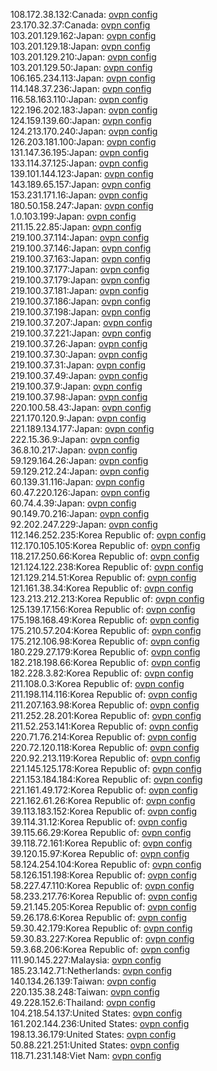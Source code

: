 108.172.38.132:Canada: [ovpn config](vpn/108_172_38_132.ovpn)  
23.170.32.37:Canada: [ovpn config](vpn/23_170_32_37.ovpn)  
103.201.129.162:Japan: [ovpn config](vpn/103_201_129_162.ovpn)  
103.201.129.18:Japan: [ovpn config](vpn/103_201_129_18.ovpn)  
103.201.129.210:Japan: [ovpn config](vpn/103_201_129_210.ovpn)  
103.201.129.50:Japan: [ovpn config](vpn/103_201_129_50.ovpn)  
106.165.234.113:Japan: [ovpn config](vpn/106_165_234_113.ovpn)  
114.148.37.236:Japan: [ovpn config](vpn/114_148_37_236.ovpn)  
116.58.163.110:Japan: [ovpn config](vpn/116_58_163_110.ovpn)  
122.196.202.183:Japan: [ovpn config](vpn/122_196_202_183.ovpn)  
124.159.139.60:Japan: [ovpn config](vpn/124_159_139_60.ovpn)  
124.213.170.240:Japan: [ovpn config](vpn/124_213_170_240.ovpn)  
126.203.181.100:Japan: [ovpn config](vpn/126_203_181_100.ovpn)  
131.147.36.195:Japan: [ovpn config](vpn/131_147_36_195.ovpn)  
133.114.37.125:Japan: [ovpn config](vpn/133_114_37_125.ovpn)  
139.101.144.123:Japan: [ovpn config](vpn/139_101_144_123.ovpn)  
143.189.65.157:Japan: [ovpn config](vpn/143_189_65_157.ovpn)  
153.231.171.16:Japan: [ovpn config](vpn/153_231_171_16.ovpn)  
180.50.158.247:Japan: [ovpn config](vpn/180_50_158_247.ovpn)  
1.0.103.199:Japan: [ovpn config](vpn/1_0_103_199.ovpn)  
211.15.22.85:Japan: [ovpn config](vpn/211_15_22_85.ovpn)  
219.100.37.114:Japan: [ovpn config](vpn/219_100_37_114.ovpn)  
219.100.37.146:Japan: [ovpn config](vpn/219_100_37_146.ovpn)  
219.100.37.163:Japan: [ovpn config](vpn/219_100_37_163.ovpn)  
219.100.37.177:Japan: [ovpn config](vpn/219_100_37_177.ovpn)  
219.100.37.179:Japan: [ovpn config](vpn/219_100_37_179.ovpn)  
219.100.37.181:Japan: [ovpn config](vpn/219_100_37_181.ovpn)  
219.100.37.186:Japan: [ovpn config](vpn/219_100_37_186.ovpn)  
219.100.37.198:Japan: [ovpn config](vpn/219_100_37_198.ovpn)  
219.100.37.207:Japan: [ovpn config](vpn/219_100_37_207.ovpn)  
219.100.37.221:Japan: [ovpn config](vpn/219_100_37_221.ovpn)  
219.100.37.26:Japan: [ovpn config](vpn/219_100_37_26.ovpn)  
219.100.37.30:Japan: [ovpn config](vpn/219_100_37_30.ovpn)  
219.100.37.31:Japan: [ovpn config](vpn/219_100_37_31.ovpn)  
219.100.37.49:Japan: [ovpn config](vpn/219_100_37_49.ovpn)  
219.100.37.9:Japan: [ovpn config](vpn/219_100_37_9.ovpn)  
219.100.37.98:Japan: [ovpn config](vpn/219_100_37_98.ovpn)  
220.100.58.43:Japan: [ovpn config](vpn/220_100_58_43.ovpn)  
221.170.120.9:Japan: [ovpn config](vpn/221_170_120_9.ovpn)  
221.189.134.177:Japan: [ovpn config](vpn/221_189_134_177.ovpn)  
222.15.36.9:Japan: [ovpn config](vpn/222_15_36_9.ovpn)  
36.8.10.217:Japan: [ovpn config](vpn/36_8_10_217.ovpn)  
59.129.164.26:Japan: [ovpn config](vpn/59_129_164_26.ovpn)  
59.129.212.24:Japan: [ovpn config](vpn/59_129_212_24.ovpn)  
60.139.31.116:Japan: [ovpn config](vpn/60_139_31_116.ovpn)  
60.47.220.126:Japan: [ovpn config](vpn/60_47_220_126.ovpn)  
60.74.4.39:Japan: [ovpn config](vpn/60_74_4_39.ovpn)  
90.149.70.216:Japan: [ovpn config](vpn/90_149_70_216.ovpn)  
92.202.247.229:Japan: [ovpn config](vpn/92_202_247_229.ovpn)  
112.146.252.235:Korea Republic of: [ovpn config](vpn/112_146_252_235.ovpn)  
112.170.105.105:Korea Republic of: [ovpn config](vpn/112_170_105_105.ovpn)  
118.217.250.66:Korea Republic of: [ovpn config](vpn/118_217_250_66.ovpn)  
121.124.122.238:Korea Republic of: [ovpn config](vpn/121_124_122_238.ovpn)  
121.129.214.51:Korea Republic of: [ovpn config](vpn/121_129_214_51.ovpn)  
121.161.38.34:Korea Republic of: [ovpn config](vpn/121_161_38_34.ovpn)  
123.213.212.213:Korea Republic of: [ovpn config](vpn/123_213_212_213.ovpn)  
125.139.17.156:Korea Republic of: [ovpn config](vpn/125_139_17_156.ovpn)  
175.198.168.49:Korea Republic of: [ovpn config](vpn/175_198_168_49.ovpn)  
175.210.57.204:Korea Republic of: [ovpn config](vpn/175_210_57_204.ovpn)  
175.212.106.98:Korea Republic of: [ovpn config](vpn/175_212_106_98.ovpn)  
180.229.27.179:Korea Republic of: [ovpn config](vpn/180_229_27_179.ovpn)  
182.218.198.66:Korea Republic of: [ovpn config](vpn/182_218_198_66.ovpn)  
182.228.3.82:Korea Republic of: [ovpn config](vpn/182_228_3_82.ovpn)  
211.108.0.3:Korea Republic of: [ovpn config](vpn/211_108_0_3.ovpn)  
211.198.114.116:Korea Republic of: [ovpn config](vpn/211_198_114_116.ovpn)  
211.207.163.98:Korea Republic of: [ovpn config](vpn/211_207_163_98.ovpn)  
211.252.28.201:Korea Republic of: [ovpn config](vpn/211_252_28_201.ovpn)  
211.52.253.141:Korea Republic of: [ovpn config](vpn/211_52_253_141.ovpn)  
220.71.76.214:Korea Republic of: [ovpn config](vpn/220_71_76_214.ovpn)  
220.72.120.118:Korea Republic of: [ovpn config](vpn/220_72_120_118.ovpn)  
220.92.213.119:Korea Republic of: [ovpn config](vpn/220_92_213_119.ovpn)  
221.145.125.178:Korea Republic of: [ovpn config](vpn/221_145_125_178.ovpn)  
221.153.184.184:Korea Republic of: [ovpn config](vpn/221_153_184_184.ovpn)  
221.161.49.172:Korea Republic of: [ovpn config](vpn/221_161_49_172.ovpn)  
221.162.61.26:Korea Republic of: [ovpn config](vpn/221_162_61_26.ovpn)  
39.113.183.152:Korea Republic of: [ovpn config](vpn/39_113_183_152.ovpn)  
39.114.31.12:Korea Republic of: [ovpn config](vpn/39_114_31_12.ovpn)  
39.115.66.29:Korea Republic of: [ovpn config](vpn/39_115_66_29.ovpn)  
39.118.72.161:Korea Republic of: [ovpn config](vpn/39_118_72_161.ovpn)  
39.120.15.97:Korea Republic of: [ovpn config](vpn/39_120_15_97.ovpn)  
58.124.254.104:Korea Republic of: [ovpn config](vpn/58_124_254_104.ovpn)  
58.126.151.198:Korea Republic of: [ovpn config](vpn/58_126_151_198.ovpn)  
58.227.47.110:Korea Republic of: [ovpn config](vpn/58_227_47_110.ovpn)  
58.233.217.76:Korea Republic of: [ovpn config](vpn/58_233_217_76.ovpn)  
59.21.145.205:Korea Republic of: [ovpn config](vpn/59_21_145_205.ovpn)  
59.26.178.6:Korea Republic of: [ovpn config](vpn/59_26_178_6.ovpn)  
59.30.42.179:Korea Republic of: [ovpn config](vpn/59_30_42_179.ovpn)  
59.30.83.227:Korea Republic of: [ovpn config](vpn/59_30_83_227.ovpn)  
59.3.68.206:Korea Republic of: [ovpn config](vpn/59_3_68_206.ovpn)  
111.90.145.227:Malaysia: [ovpn config](vpn/111_90_145_227.ovpn)  
185.23.142.71:Netherlands: [ovpn config](vpn/185_23_142_71.ovpn)  
140.134.26.139:Taiwan: [ovpn config](vpn/140_134_26_139.ovpn)  
220.135.38.248:Taiwan: [ovpn config](vpn/220_135_38_248.ovpn)  
49.228.152.6:Thailand: [ovpn config](vpn/49_228_152_6.ovpn)  
104.218.54.137:United States: [ovpn config](vpn/104_218_54_137.ovpn)  
161.202.144.236:United States: [ovpn config](vpn/161_202_144_236.ovpn)  
198.13.36.179:United States: [ovpn config](vpn/198_13_36_179.ovpn)  
50.88.221.251:United States: [ovpn config](vpn/50_88_221_251.ovpn)  
118.71.231.148:Viet Nam: [ovpn config](vpn/118_71_231_148.ovpn)  

